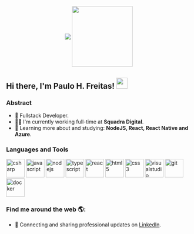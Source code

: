 ##

<p align="center">
    <img
      align="center"
      src="https://github-readme-stats.vercel.app/api/top-langs/?username=paulofreittas&layout=compact&theme=dracula"
    />
  </a>
    <img
      align="center"
      height="165"
      src="https://github-readme-stats.vercel.app/api?username=paulofreittas&show_icons=true&theme=dracula"
    />
  </a>
</p>

## Hi there, I'm Paulo H. Freitas! <img src="https://raw.githubusercontent.com/iampavangandhi/iampavangandhi/master/gifs/Hi.gif" width="30px"></h2>

### Abstract

- 🚀 Fullstack Developer.
- 👨‍💻 I'm currently working full-time at **Squadra Digital**.
- 🌱 Learning more about and studying: **NodeJS, React, React Native and Azure**.

### Languages and Tools

<p align="left">
  <a>
    <img
      src="https://devicon.dev/devicon.git/icons/csharp/csharp-original.svg"
      alt="csharp"
      width="50"
      height="50"
    />
  </a>
   <a>
    <img
      src="https://devicons.github.io/devicon/devicon.git/icons/javascript/javascript-original.svg"
      alt="javascript"
      width="50"
      height="50"
    />
  </a>
 <a>
    <img
      src="https://devicons.github.io/devicon/devicon.git/icons/nodejs/nodejs-original-wordmark.svg"
      alt="nodejs"
      width="50"
      height="50"
    />
  </a>
 <a>
    <img
      src="https://devicons.github.io/devicon/devicon.git/icons/typescript/typescript-original.svg"
      alt="typescript"
      width="50"
      height="50"
    />
  </a>
 <a>
    <img
      src="https://devicons.github.io/devicon/devicon.git/icons/react/react-original.svg"
      alt="react"
      width="50"
      height="50"
    />
  </a>
 <a>
    <img
      src="https://devicons.github.io/devicon/devicon.git/icons/html5/html5-original.svg"
      alt="html5"
      width="50"
      height="50"
    />
  </a>
   <a>
    <img
      src="https://devicons.github.io/devicon/devicon.git/icons/css3/css3-original.svg"
      alt="css3"
      width="50"
      height="50"
    />
  </a>
     <a>
    <img
      src="https://devicons.github.io/devicon/devicon.git/icons/visualstudio/visualstudio-plain.svg"
      alt="visualstudio"
      width="50"
      height="50"
    />
  </a>
       <a>
    <img
      src="https://devicons.github.io/devicon/devicon.git/icons/git/git-original.svg"
      alt="git"
      width="50"
      height="50"
    />
  </a>
    </a>
       <a>
    <img
      src="https://devicons.github.io/devicon/devicon.git/icons/docker/docker-original-wordmark.svg"
      alt="docker"
      width="50"
      height="50"
    />
  </a>
</p>

### Find me around the web 🌎:

- 💼 Connecting and sharing professional updates on <a href="https://www.linkedin.com/in/paulo-henrique-freitas-92a17216b/" target="_blank">LinkedIn</a>.
